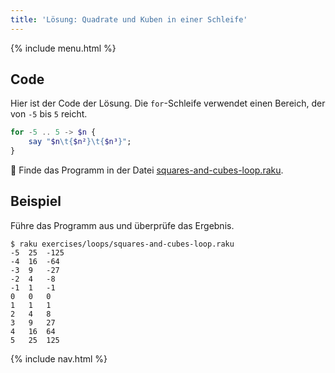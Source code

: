 ```yaml
---
title: 'Lösung: Quadrate und Kuben in einer Schleife'
---
```


{% include menu.html %}

## Code

Hier ist der Code der Lösung. Die `for`-Schleife verwendet einen Bereich, der von `-5` bis `5` reicht.

```raku
for -5 .. 5 -> $n {
    say "$n\t{$n²}\t{$n³}";
}
```

🦋 Finde das Programm in der Datei [squares-and-cubes-loop.raku](https://github.com/ash/raku-course/blob/master/exercises/loops/squares-and-cubes-loop.raku).

## Beispiel

Führe das Programm aus und überprüfe das Ergebnis.

```console
$ raku exercises/loops/squares-and-cubes-loop.raku
-5	25	-125
-4	16	-64
-3	9	-27
-2	4	-8
-1	1	-1
0	0	0
1	1	1
2	4	8
3	9	27
4	16	64
5	25	125
```

{% include nav.html %}